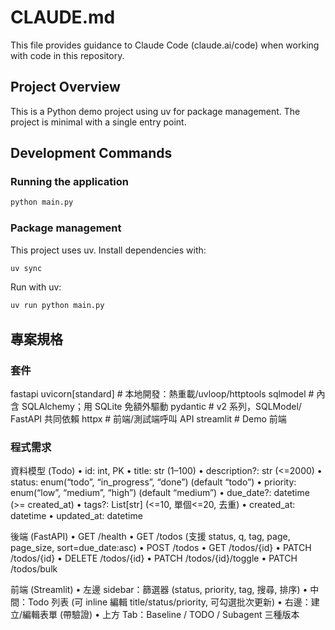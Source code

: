 # CLAUDE.md

This file provides guidance to Claude Code (claude.ai/code) when working with code in this repository.

## Project Overview

This is a Python demo project using uv for package management. The project is minimal with a single entry point.

## Development Commands

### Running the application
```bash
python main.py
```

### Package management
This project uses uv. Install dependencies with:
```bash
uv sync
```

Run with uv:
```bash
uv run python main.py
```

## 專案規格

### 套件

fastapi
uvicorn[standard]        # 本地開發：熱重載/uvloop/httptools
sqlmodel                 # 內含 SQLAlchemy；用 SQLite 免額外驅動
pydantic                 # v2 系列，SQLModel/ FastAPI 共同依賴
httpx                    # 前端/測試端呼叫 API
streamlit                # Demo 前端

### 程式需求

資料模型 (Todo)
	•	id: int, PK
	•	title: str (1–100)
	•	description?: str (<=2000)
	•	status: enum(“todo”, “in_progress”, “done”) (default “todo”)
	•	priority: enum(“low”, “medium”, “high”) (default “medium”)
	•	due_date?: datetime (>= created_at)
	•	tags?: List[str] (<=10, 單個<=20, 去重)
	•	created_at: datetime
	•	updated_at: datetime

後端 (FastAPI)
	•	GET /health
	•	GET /todos (支援 status, q, tag, page, page_size, sort=due_date:asc)
	•	POST /todos
	•	GET /todos/{id}
	•	PATCH /todos/{id}
	•	DELETE /todos/{id}
	•	PATCH /todos/{id}/toggle
	•	PATCH /todos/bulk

前端 (Streamlit)
	•	左邊 sidebar：篩選器 (status, priority, tag, 搜尋, 排序)
	•	中間：Todo 列表 (可 inline 編輯 title/status/priority, 可勾選批次更新)
	•	右邊：建立/編輯表單 (帶驗證)
	•	上方 Tab：Baseline / TODO / Subagent 三種版本
